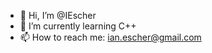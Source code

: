 - 👋 Hi, I’m @IEscher
- 🌱 I’m currently learning C++
- 📫 How to reach me: ian.escher@gmail.com

<!---
- 👀 I’m interested in ...
- 💞️ I’m looking to collaborate on ...

IEscher/IEscher is a ✨ special ✨ repository because its `README.md` (this file) appears on your GitHub profile.
You can click the Preview link to take a look at your changes.
--->
